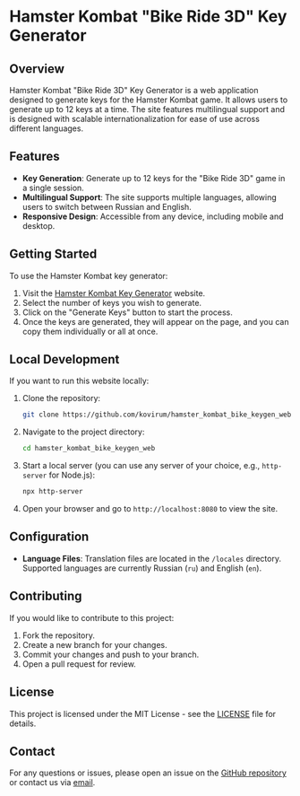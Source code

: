 # Hamster Kombat "Bike Ride 3D" Key Generator

## Overview

Hamster Kombat "Bike Ride 3D" Key Generator is a web application designed to generate keys for the Hamster Kombat game. It allows users to generate up to 12 keys at a time. The site features multilingual support and is designed with scalable internationalization for ease of use across different languages.

## Features

- **Key Generation**: Generate up to 12 keys for the "Bike Ride 3D" game in a single session.
- **Multilingual Support**: The site supports multiple languages, allowing users to switch between Russian and English.
- **Responsive Design**: Accessible from any device, including mobile and desktop.

## Getting Started

To use the Hamster Kombat key generator:

1. Visit the [Hamster Kombat Key Generator](https://kovirum.github.io/hamster_kombat_bike_keygen_web/) website.
2. Select the number of keys you wish to generate.
3. Click on the "Generate Keys" button to start the process.
4. Once the keys are generated, they will appear on the page, and you can copy them individually or all at once.

## Local Development

If you want to run this website locally:

1. Clone the repository:
   ```bash
   git clone https://github.com/kovirum/hamster_kombat_bike_keygen_web.git
3. Navigate to the project directory:
   ```bash
   cd hamster_kombat_bike_keygen_web
5. Start a local server (you can use any server of your choice, e.g., `http-server` for Node.js):
   ```bash
   npx http-server
7. Open your browser and go to `http://localhost:8080` to view the site.

## Configuration

- **Language Files**: Translation files are located in the `/locales` directory. Supported languages are currently Russian (`ru`) and English (`en`).

## Contributing

If you would like to contribute to this project:

1. Fork the repository.
2. Create a new branch for your changes.
3. Commit your changes and push to your branch.
4. Open a pull request for review.

## License

This project is licensed under the MIT License - see the [LICENSE](LICENSE) file for details.

## Contact

For any questions or issues, please open an issue on the [GitHub repository](https://github.com/kovirum/hamster_kombat_bike_keygen_web/issues) or contact us via [email](mailto:kovirum@mail.ru).
